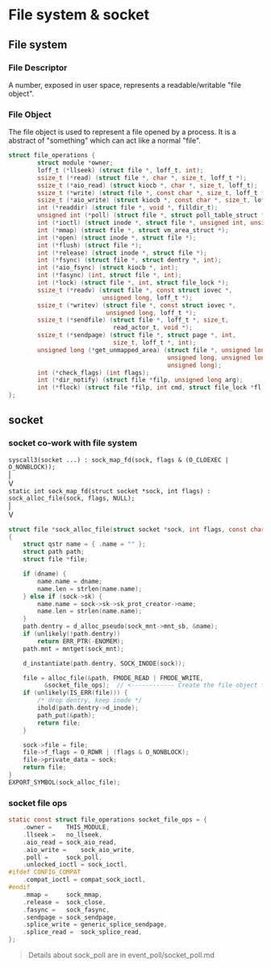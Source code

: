 # File system & socket

## File system

### File Descriptor

A number, exposed in user space, represents a readable/writable "file object".

### File Object

The file object is used to represent a file opened by a process.
It is a abstract of "something" which can act like a normal "file".

```c
struct file_operations {
        struct module *owner;
        loff_t (*llseek) (struct file *, loff_t, int);
        ssize_t (*read) (struct file *, char *, size_t, loff_t *);
        ssize_t (*aio_read) (struct kiocb *, char *, size_t, loff_t);
        ssize_t (*write) (struct file *, const char *, size_t, loff_t *);
        ssize_t (*aio_write) (struct kiocb *, const char *, size_t, loff_t);
        int (*readdir) (struct file *, void *, filldir_t);
        unsigned int (*poll) (struct file *, struct poll_table_struct *);
        int (*ioctl) (struct inode *, struct file *, unsigned int, unsigned long);
        int (*mmap) (struct file *, struct vm_area_struct *);
        int (*open) (struct inode *, struct file *);
        int (*flush) (struct file *);
        int (*release) (struct inode *, struct file *);
        int (*fsync) (struct file *, struct dentry *, int);
        int (*aio_fsync) (struct kiocb *, int);
        int (*fasync) (int, struct file *, int);
        int (*lock) (struct file *, int, struct file_lock *);
        ssize_t (*readv) (struct file *, const struct iovec *,
                          unsigned long, loff_t *);
        ssize_t (*writev) (struct file *, const struct iovec *,
                           unsigned long, loff_t *);
        ssize_t (*sendfile) (struct file *, loff_t *, size_t,
                             read_actor_t, void *);
        ssize_t (*sendpage) (struct file *, struct page *, int,
                             size_t, loff_t *, int);
        unsigned long (*get_unmapped_area) (struct file *, unsigned long,
                                            unsigned long, unsigned long,
                                            unsigned long);
        int (*check_flags) (int flags);
        int (*dir_notify) (struct file *filp, unsigned long arg);
        int (*flock) (struct file *filp, int cmd, struct file_lock *fl);
};
```

## socket

### socket co-work with file system

`syscall3(socket ...) : sock_map_fd(sock, flags & (O_CLOEXEC | O_NONBLOCK));`  
            |  
            V  
`static int sock_map_fd(struct socket *sock, int flags) : sock_alloc_file(sock, flags, NULL);`  
            |  
            V  
```c
struct file *sock_alloc_file(struct socket *sock, int flags, const char *dname)
{
	struct qstr name = { .name = "" };
	struct path path;
	struct file *file;

	if (dname) {
		name.name = dname;
		name.len = strlen(name.name);
	} else if (sock->sk) {
		name.name = sock->sk->sk_prot_creator->name;
		name.len = strlen(name.name);
	}
	path.dentry = d_alloc_pseudo(sock_mnt->mnt_sb, &name);
	if (unlikely(!path.dentry))
		return ERR_PTR(-ENOMEM);
	path.mnt = mntget(sock_mnt);

	d_instantiate(path.dentry, SOCK_INODE(sock));

	file = alloc_file(&path, FMODE_READ | FMODE_WRITE,
		  &socket_file_ops);  // <------------ Create the file object for this socket, and set socket_file_ops to the file object's f_op field
	if (unlikely(IS_ERR(file))) {
		/* drop dentry, keep inode */
		ihold(path.dentry->d_inode);
		path_put(&path);
		return file;
	}

	sock->file = file;
	file->f_flags = O_RDWR | (flags & O_NONBLOCK);
	file->private_data = sock;
	return file;
}
EXPORT_SYMBOL(sock_alloc_file);
``` 

### socket file ops

```c
static const struct file_operations socket_file_ops = {
	.owner =	THIS_MODULE,
	.llseek =	no_llseek,
	.aio_read =	sock_aio_read,
	.aio_write =	sock_aio_write,
	.poll =		sock_poll,
	.unlocked_ioctl = sock_ioctl,
#ifdef CONFIG_COMPAT
	.compat_ioctl = compat_sock_ioctl,
#endif
	.mmap =		sock_mmap,
	.release =	sock_close,
	.fasync =	sock_fasync,
	.sendpage =	sock_sendpage,
	.splice_write = generic_splice_sendpage,
	.splice_read =	sock_splice_read,
};
```

> Details about sock_poll are in event_poll/socket_poll.md